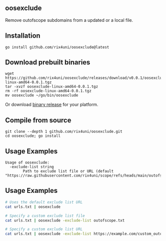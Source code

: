 ## oosexclude
Remove outofscope subdomains from a updated or a local file.

## Installation
```
go install github.com/rix4uni/oosexclude@latest
```

## Download prebuilt binaries
```
wget https://github.com/rix4uni/oosexclude/releases/download/v0.0.1/oosexclude-linux-amd64-0.0.1.tgz
tar -xvzf oosexclude-linux-amd64-0.0.1.tgz
rm -rf oosexclude-linux-amd64-0.0.1.tgz
mv oosexclude ~/go/bin/oosexclude
```
Or download [binary release](https://github.com/rix4uni/oosexclude/releases) for your platform.

## Compile from source
```
git clone --depth 1 github.com/rix4uni/oosexclude.git
cd oosexclude; go install
```

## Usage Examples
```
Usage of oosexclude:
  -exclude-list string
        Path to exclude list file or URL (default "https://raw.githubusercontent.com/rix4uni/scope/refs/heads/main/outofscope.txt")
```

## Usage Examples
```bash
# Uses the default exclude list URL
cat urls.txt | oosexclude

# Specify a custom exclude list file
cat urls.txt | oosexclude -exclude-list outofscope.txt

# Specify a custom exclude list URL
cat urls.txt | oosexclude -exclude-list https://example.com/custom_outofscope.txt
```